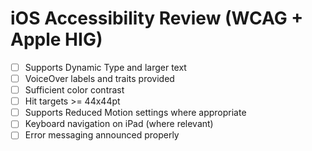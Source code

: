 # iOS Accessibility Review (WCAG + Apple HIG)

- [ ] Supports Dynamic Type and larger text
- [ ] VoiceOver labels and traits provided
- [ ] Sufficient color contrast
- [ ] Hit targets >= 44x44pt
- [ ] Supports Reduced Motion settings where appropriate
- [ ] Keyboard navigation on iPad (where relevant)
- [ ] Error messaging announced properly
